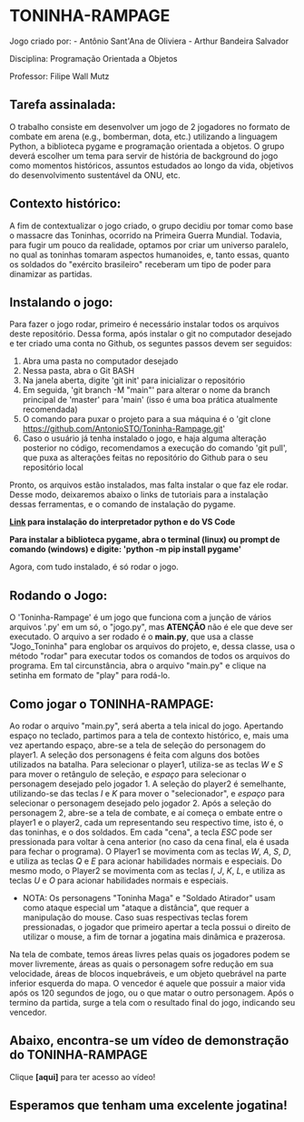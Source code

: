 # TONINHA-RAMPAGE

Jogo criado por: - Antônio Sant'Ana de Oliviera
                 - Arthur Bandeira Salvador

Disciplina: Programação Orientada a Objetos

Professor: Filipe Wall Mutz


## Tarefa assinalada:

O trabalho consiste em desenvolver um jogo de 2 jogadores no formato de combate em arena (e.g., bomberman, dota, etc.) utilizando a linguagem Python, a biblioteca pygame e programação orientada a objetos.
O grupo deverá escolher um tema para servir de história de background do jogo como momentos históricos, assuntos estudados ao longo da vida, objetivos do desenvolvimento sustentável da ONU, etc. 


## Contexto histórico:

A fim de contextualizar o jogo criado, o grupo decidiu por tomar como base o massacre das Toninhas, ocorrido na Primeira Guerra Mundial. Todavia, para fugir um pouco da realidade, optamos por criar um universo paralelo, no qual as toninhas tomaram aspectos humanoides, e, tanto essas, quanto os soldados do "exército brasileiro" receberam um tipo de poder para dinamizar as partidas.


## Instalando o jogo:

Para fazer o jogo rodar, primeiro é necessário instalar todos os arquivos deste repositório. Dessa forma, após instalar o git no computador desejado e ter criado uma conta no Github, os seguntes passos devem ser seguidos:

1) Abra uma pasta no computador desejado
2) Nessa pasta, abra o Git BASH
3) Na janela aberta, digite 'git init' para inicializar o repositório
4) Em seguida, 'git branch -M "main"' para alterar o nome da branch principal de 'master' para 'main' (isso é uma boa prática atualmente recomendada)
5) O comando para puxar o projeto para a sua máquina é o 'git clone https://github.com/AntonioSTO/Toninha-Rampage.git'
6) Caso o usuário já tenha instalado o jogo, e haja alguma alteração posterior no código, recomendamos a execução do comando 'git pull', que puxa as alterações feitas no repositório do Github para o seu repositório local

Pronto, os arquivos estão instalados, mas falta instalar o que faz ele rodar. Desse modo, deixaremos abaixo o links de tutoriais para a instalação dessas ferramentas, e o comando de instalação do pygame.

**[Link](https://youtu.be/FTV6kZeKcbI) para instalação do interpretador python e do VS Code**

**Para instalar a biblioteca pygame, abra o terminal (linux) ou prompt de comando (windows) e digite: 'python -m pip install pygame'**

Agora, com tudo instalado, é só rodar o jogo.


## Rodando o Jogo:

O 'Toninha-Rampage' é um jogo que funciona com a junção de vários arquivos '.py' em um só, o "jogo.py", mas **ATENÇÃO** não é ele que deve ser executado.
O arquivo a ser rodado é o **main.py**, que usa a classe "Jogo_Toninha" para englobar os arquivos do projeto, e, dessa classe, usa o método "rodar" para executar todos os comandos de todos os arquivos do programa.
Em tal circunstância, abra o arquivo "main.py" e clique na setinha em formato de "play" para rodá-lo.


## Como jogar o TONINHA-RAMPAGE:

Ao rodar o arquivo "main.py", será aberta a tela inical do jogo. Apertando espaço no teclado, partimos para a tela de contexto histórico, e, mais uma vez apertando espaço, abre-se a tela de seleção do personagem do player1.
A seleção dos personagens é feita com alguns dos botões utilizados na batalha. Para selecionar o player1, utiliza-se as teclas *W* e *S* para mover o retângulo de seleção, e *espaço* para selecionar o personagem desejado pelo jogador 1. A seleção do player2 é semelhante, utilizando-se das teclas *I* e *K* para mover o "selecionador", e *espaço* para selecionar o personagem desejado pelo jogador 2.
Após a seleção do personagem 2, abre-se a tela de combate, e aí começa o embate entre o player1 e o player2, cada um representando seu respectivo time, isto é, o das toninhas, e o dos soldados.
Em cada "cena", a tecla *ESC* pode ser pressionada para voltar à cena anterior (no caso da cena final, ela é usada para fechar o programa).
O Player1 se movimenta com as teclas *W*, *A*, *S*, *D*, e utiliza as teclas *Q* e *E* para acionar habilidades normais e especiais.
Do mesmo modo, o Player2 se movimenta com as teclas *I*, *J*, *K*, *L*, e utiliza as teclas *U* e *O* para acionar habilidades normais e especiais.

* NOTA:
    Os personagens "Toninha Maga" e "Soldado Atirador" usam como ataque especial um "ataque a distância", que requer a manipulação do mouse. Caso suas respectivas teclas forem pressionadas, o jogador que primeiro apertar a tecla possui o direito de utilizar o mouse, a fim de tornar a jogatina mais dinâmica e prazerosa.

Na tela de combate, temos áreas livres pelas quais os jogadores podem se mover livremente, áreas as quais o personagem sofre redução em sua velocidade, áreas de blocos inquebráveis, e um objeto quebrável na parte inferior esquerda do mapa.
O vencedor é aquele que possuir a maior vida após os 120 segundos de jogo, ou o que matar o outro personagem.
Após o termino da partida, surge a tela com o resultado final do jogo, indicando seu vencedor.


## Abaixo, encontra-se um vídeo de demonstração do TONINHA-RAMPAGE

Clique **[aqui]** para ter acesso ao vídeo!


## Esperamos que tenham uma excelente jogatina!
